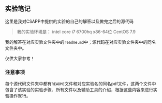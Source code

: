 ## 实验笔记

这里是我对CSAPP中提供的实验的自己的解答以及做完之后的源代码

> 我的实验环境是：
> intel core i7 6700hq x86-64位
> CentOS 7.9

我的解答在对应实验文件夹中的`readme.md`中；源代码在对应实验文件夹中的同名文件夹中。

仅供大家参考！

### 注意事项

每个源代码文件夹中都有`README`文件和对应实验名的同名pdf文件，这两个文件中包含了该实验的实验步骤、所有文件以及辅助工具的介绍，根据这些内容来进行实验操作就行。
